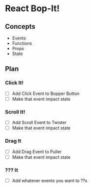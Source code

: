 # React Bop-It!

## Concepts
- Events
- Functions
- Props
- State

## Plan
### Click It!
- [ ] Add Click Event to Bopper Button
- [ ] Make that event impact state
### Scroll It!
- [ ] Add Scroll Event to Twister
- [ ] Make that event impact state
### Drag It
- [ ] Add Drag Event to Puller
- [ ] Make that event impact state
### ??? It
- [ ] Add whatever events you want to ??s